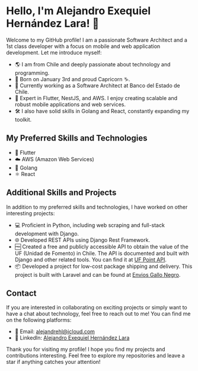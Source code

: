 # Hello, I'm Alejandro Exequiel Hernández Lara! 👋

Welcome to my GitHub profile! I am a passionate Software Architect and a 1st class developer with a focus on mobile and web application development. Let me introduce myself:

- 🌎 I am from Chile and deeply passionate about technology and programming.
- 📅 Born on January 3rd and proud Capricorn ♑️.
- 💼 Currently working as a Software Architect at Banco del Estado de Chile.
- 🚀 Expert in Flutter, NestJS, and AWS. I enjoy creating scalable and robust mobile applications and web services.
- 🛠️ I also have solid skills in Golang and React, constantly expanding my toolkit.

## My Preferred Skills and Technologies

- 💙 Flutter
- ☁️ AWS (Amazon Web Services)
- 🦆 Golang
- ⚛️ React

## Additional Skills and Projects

In addition to my preferred skills and technologies, I have worked on other interesting projects:

- 💻 Proficient in Python, including web scraping and full-stack development with Django.
- 🌐 Developed REST APIs using Django Rest Framework.
- 🆓 Created a free and publicly accessible API to obtain the value of the UF (Unidad de Fomento) in Chile. The API is documented and built with Django and other related tools. You can find it at [UF Point API](https://www.uf-point.com/).
- 📦 Developed a project for low-cost package shipping and delivery. This project is built with Laravel and can be found at [Envios Gallo Negro](https://enviosgallonegro.com/).

## Contact

If you are interested in collaborating on exciting projects or simply want to have a chat about technology, feel free to reach out to me! You can find me on the following platforms:

- 📧 Email: [alejandrehl@icloud.com](mailto:alejandrehl@icloud.com)
- 💼 LinkedIn: [Alejandro Exequiel Hernández Lara](https://www.linkedin.com/in/alejandrrhernandez/)

Thank you for visiting my profile! I hope you find my projects and contributions interesting. Feel free to explore my repositories and leave a star if anything catches your attention!
